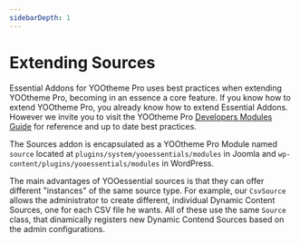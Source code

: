 ```yaml
---
sidebarDepth: 1
---
```


# Extending Sources

Essential Addons for YOOtheme Pro uses best practices when extending YOOtheme Pro, becoming in an essence a core feature. If you know how to extend YOOtheme Pro, you already know how to extend Essential Addons. However we invite you to visit the YOOtheme Pro [Developers Modules Guide](https://yootheme.com/support/yootheme-pro/joomla/developers-modules) for reference and up to date best practices.

The Sources addon is encapsulated as a YOOtheme Pro Module named `source` located at `plugins/system/yooessentials/modules` in Joomla and `wp-content/plugins/yooessentials/modules` in WordPress.

The main advantages of YOOessential sources is that they can offer different "instances" of the same source type. For example, our `CsvSource` allows the administrator to create different, individual Dynamic Content Sources, one for each CSV file he wants. All of these use the same `Source` class, that dinamically registers new Dynamic Contend Sources based on the admin configurations.
